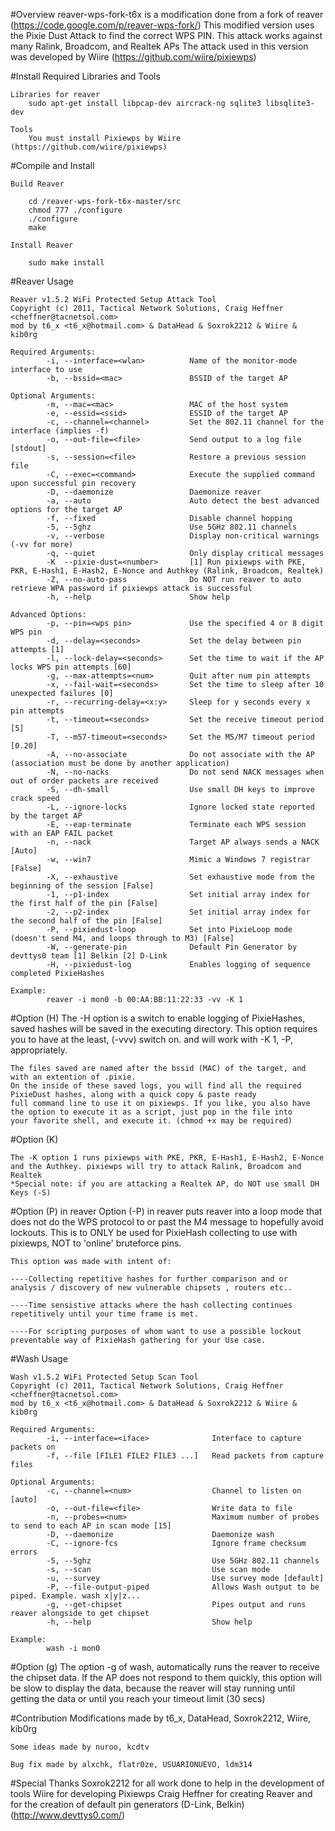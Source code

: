 
#Overview
	reaver-wps-fork-t6x is a modification done from a fork of reaver (https://code.google.com/p/reaver-wps-fork/)
	This modified version uses the Pixie Dust Attack to find the correct WPS PIN.
	This attack works against many Ralink, Broadcom, and Realtek APs
	The attack used in this version was developed by Wiire (https://github.com/wiire/pixiewps)

#Install Required Libraries and Tools

	Libraries for reaver
		sudo apt-get install libpcap-dev aircrack-ng sqlite3 libsqlite3-dev
    
	Tools
		You must install Pixiewps by Wiire (https://github.com/wiire/pixiewps)


#Compile and Install

	Build Reaver
	
		cd /reaver-wps-fork-t6x-master/src
		chmod 777 ./configure
		./configure
		make

	Install Reaver
	
		sudo make install
    
#Reaver Usage

	Reaver v1.5.2 WiFi Protected Setup Attack Tool
	Copyright (c) 2011, Tactical Network Solutions, Craig Heffner <cheffner@tacnetsol.com>
	mod by t6_x <t6_x@hotmail.com> & DataHead & Soxrok2212 & Wiire & kib0rg

	Required Arguments:
			-i, --interface=<wlan>          Name of the monitor-mode interface to use
			-b, --bssid=<mac>               BSSID of the target AP

	Optional Arguments:
			-m, --mac=<mac>                 MAC of the host system
			-e, --essid=<ssid>              ESSID of the target AP
			-c, --channel=<channel>         Set the 802.11 channel for the interface (implies -f)
			-o, --out-file=<file>           Send output to a log file [stdout]
			-s, --session=<file>            Restore a previous session file
			-C, --exec=<command>            Execute the supplied command upon successful pin recovery
			-D, --daemonize                 Daemonize reaver
			-a, --auto                      Auto detect the best advanced options for the target AP
			-f, --fixed                     Disable channel hopping
			-5, --5ghz                      Use 5GHz 802.11 channels
			-v, --verbose                   Display non-critical warnings (-vv for more)
			-q, --quiet                     Only display critical messages
			-K  --pixie-dust=<number>       [1] Run pixiewps with PKE, PKR, E-Hash1, E-Hash2, E-Nonce and Authkey (Ralink, Broadcom, Realtek)
			-Z, --no-auto-pass              Do NOT run reaver to auto retrieve WPA password if pixiewps attack is successful
			-h, --help                      Show help

	Advanced Options:
			-p, --pin=<wps pin>             Use the specified 4 or 8 digit WPS pin
			-d, --delay=<seconds>           Set the delay between pin attempts [1]
			-l, --lock-delay=<seconds>      Set the time to wait if the AP locks WPS pin attempts [60]
			-g, --max-attempts=<num>        Quit after num pin attempts
			-x, --fail-wait=<seconds>       Set the time to sleep after 10 unexpected failures [0]
			-r, --recurring-delay=<x:y>     Sleep for y seconds every x pin attempts
			-t, --timeout=<seconds>         Set the receive timeout period [5]
			-T, --m57-timeout=<seconds>     Set the M5/M7 timeout period [0.20]
			-A, --no-associate              Do not associate with the AP (association must be done by another application)
			-N, --no-nacks                  Do not send NACK messages when out of order packets are received
			-S, --dh-small                  Use small DH keys to improve crack speed
			-L, --ignore-locks              Ignore locked state reported by the target AP
			-E, --eap-terminate             Terminate each WPS session with an EAP FAIL packet
			-n, --nack                      Target AP always sends a NACK [Auto]
			-w, --win7                      Mimic a Windows 7 registrar [False]
			-X, --exhaustive                Set exhaustive mode from the beginning of the session [False]
			-1, --p1-index                  Set initial array index for the first half of the pin [False]
			-2, --p2-index                  Set initial array index for the second half of the pin [False]
			-P, --pixiedust-loop            Set into PixieLoop mode (doesn't send M4, and loops through to M3) [False]
			-W, --generate-pin              Default Pin Generator by devttys0 team [1] Belkin [2] D-Link
			-H, --pixiedust-log             Enables logging of sequence completed PixieHashes

	Example:
			reaver -i mon0 -b 00:AA:BB:11:22:33 -vv -K 1
			
#Option (H)
	The -H option is a switch to enable logging of PixieHashes, saved hashes will be saved in the executing directory.
	This option requires you to have at the least, (-vvv) switch on. and will work with -K 1, -P, appropriately.
	
	The files saved are named after the bssid (MAC) of the target, and with an extention of .pixie.
	On the inside of these saved logs, you will find all the required PixieDust hashes, along with a quick copy & paste ready
	full command line to use it on pixiewps. If you like, you also have the option to execute it as a script, just pop in the file into
	your favorite shell, and execute it. (chmod +x may be required)

#Option (K)

	The -K option 1 runs pixiewps with PKE, PKR, E-Hash1, E-Hash2, E-Nonce and the Authkey. pixiewps will try to attack Ralink, Broadcom and Realtek	
	*Special note: if you are attacking a Realtek AP, do NOT use small DH Keys (-S)

#Option (P) in reaver
   Option (-P) in reaver puts reaver into a loop mode that does not do the WPS protocol to or past the M4 message to hopefully avoid lockouts. This is to ONLY be used for PixieHash collecting to use with pixiewps, NOT to 'online' bruteforce pins. 

    This option was made with intent of:

    ----Collecting repetitive hashes for further comparison and or analysis / discovery of new vulnerable chipsets , routers etc..

    ----Time sensistive attacks where the hash collecting continues repetitively until your time frame is met.

    ----For scripting purposes of whom want to use a possible lockout preventable way of PixieHash gathering for your Use case.

#Wash Usage

	Wash v1.5.2 WiFi Protected Setup Scan Tool
	Copyright (c) 2011, Tactical Network Solutions, Craig Heffner <cheffner@tacnetsol.com>
	mod by t6_x <t6_x@hotmail.com> & DataHead & Soxrok2212 & Wiire & kib0rg

	Required Arguments:
			-i, --interface=<iface>              Interface to capture packets on
			-f, --file [FILE1 FILE2 FILE3 ...]   Read packets from capture files

	Optional Arguments:
			-c, --channel=<num>                  Channel to listen on [auto]
			-o, --out-file=<file>                Write data to file
			-n, --probes=<num>                   Maximum number of probes to send to each AP in scan mode [15]
			-D, --daemonize                      Daemonize wash
			-C, --ignore-fcs                     Ignore frame checksum errors
			-5, --5ghz                           Use 5GHz 802.11 channels
			-s, --scan                           Use scan mode
			-u, --survey                         Use survey mode [default]
			-P, --file-output-piped              Allows Wash output to be piped. Example. wash x|y|z...
			-g, --get-chipset                    Pipes output and runs reaver alongside to get chipset
			-h, --help                           Show help

	Example:
			wash -i mon0
			
			
#Option (g)
		The option -g of wash, automatically runs the reaver to receive the chipset data. 
		If the AP does not respond to them quickly, this option will be slow to display the data,
		because the reaver will stay running until getting the data or until you reach your timeout limit (30 secs)		
			

#Contribution
	Modifications made by t6_x, DataHead, Soxrok2212, Wiire, kib0rg

	Some ideas made by nuroo, kcdtv
	
	Bug fix made by alxchk, flatr0ze, USUARIONUEVO, ldm314

#Special Thanks
	Soxrok2212 for all work done to help in the development of tools
	Wiire for developing Pixiewps
	Craig Heffner for creating Reaver and for the creation of default pin generators (D-Link, Belkin)
	(http://www.devttys0.com/)

